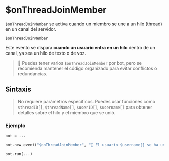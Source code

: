 

# $onThreadJoinMember

`$onThreadJoinMember` se activa cuando un miembro se une a un hilo (thread) en un canal del servidor.

```
$onThreadJoinMember
```

Este evento se dispara **cuando un usuario entra en un hilo** dentro de un canal, ya sea un hilo de texto o de voz.

> 📌 Puedes tener varios `$onThreadJoinMember` por bot, pero se recomienda mantener el código organizado para evitar conflictos o redundancias.

## Sintaxis

> No requiere parámetros específicos. Puedes usar funciones como `$threadID[]`, `$threadName[]`, `$userID[]`, `$username[]` para obtener detalles sobre el hilo y el miembro que se unió.

### Ejemplo

```python
bot = ...

bot.new_event("$onThreadJoinMember", "🎉 El usuario $username[] se ha unido al hilo `$threadName[]`.")

bot.run(...)
```
